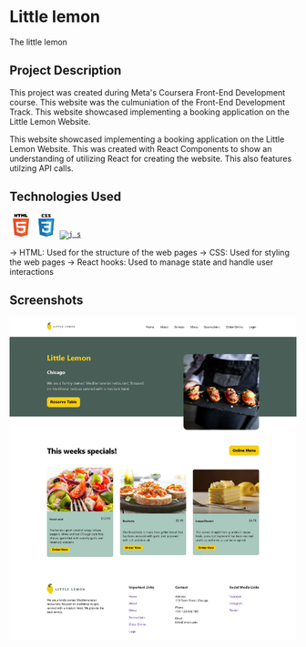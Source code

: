 # Little lemon

The little lemon

## Project Description

This project was created during Meta's Coursera Front-End Development course. This website was the culmuniation of the Front-End Development Track. This website showcased implementing a booking application on the Little Lemon Website.

This website showcased implementing a booking application on the Little Lemon Website. This was created with React Components to show an understanding of utilizing React for creating the website. This also features utilzing API calls.

## Technologies Used

<div>
    <code><a href="https://developer.mozilla.org/en-US/docs/Web/HTML" title="HTML" target="_blank"><img src="https://raw.githubusercontent.com/github/explore/80688e429a7d4ef2fca1e82350fe8e3517d3494d/topics/html/html.png" alt="HTML" width="40" height="40"/></a></code>
    <code><a href="https://developer.mozilla.org/en-US/docs/Web/CSS" title="CSS" target="_blank"><img src="https://raw.githubusercontent.com/github/explore/80688e429a7d4ef2fca1e82350fe8e3517d3494d/topics/css/css.png" alt="css" width="40" height="40"/></a></code>
    <code><a href="https://developer.mozilla.org/en-US/docs/Web/JavaScript" title="JavaScript" target="_blank"><img src="https://github.com/sonaliidas/tool-icons-devicon/blob/master/icons/javascript/javascript-original.svg" alt="j s" width="40" height="40"/></a></code>&nbsp;
</div>

-> HTML: Used for the structure of the web pages
-> CSS: Used for styling the web pages
-> React hooks: Used to manage state and handle user interactions

## Screenshots

![little lemon website table booking](/src/images/screenshot.png)
